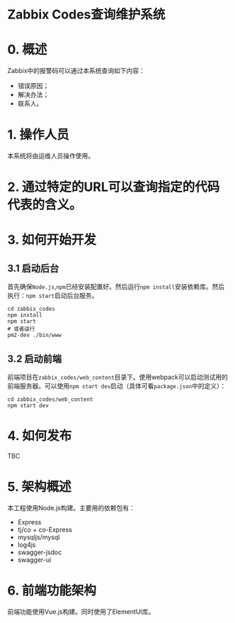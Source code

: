 Zabbix Codes查询维护系统
===

# 0. 概述
Zabbix中的报警码可以通过本系统查询如下内容：

* 错误原因；
* 解决办法；
* 联系人。

# 1. 操作人员
本系统将由运维人员操作使用。

# 2. 通过特定的URL可以查询指定的代码代表的含义。

# 3. 如何开始开发
## 3.1 启动后台
首先确保`Node.js`,`npm`已经安装配置好。然后运行`npm install`安装依赖库。然后执行：`npm start`启动后台服务。

```
cd zabbix_codes
npm install
npm start
# 或者运行
pm2-dev ./bin/www
```

## 3.2 启动前端
前端项目在`zabbix_codes/web_content`目录下。使用webpack可以启动测试用的前端服务器。可以使用`npm start dev`启动（具体可看`package.json`中的定义）：

```
cd zabbix_codes/web_content
npm start dev
```


# 4. 如何发布
TBC

# 5. 架构概述
本工程使用Node.js构建。主要用的依赖包有：

* Express
* tj/co + co-Express
* mysqljs/mysql
* log4js
* swagger-jsdoc
* swagger-ui

# 6. 前端功能架构
前端功能使用Vue.js构建。同时使用了ElementUI库。